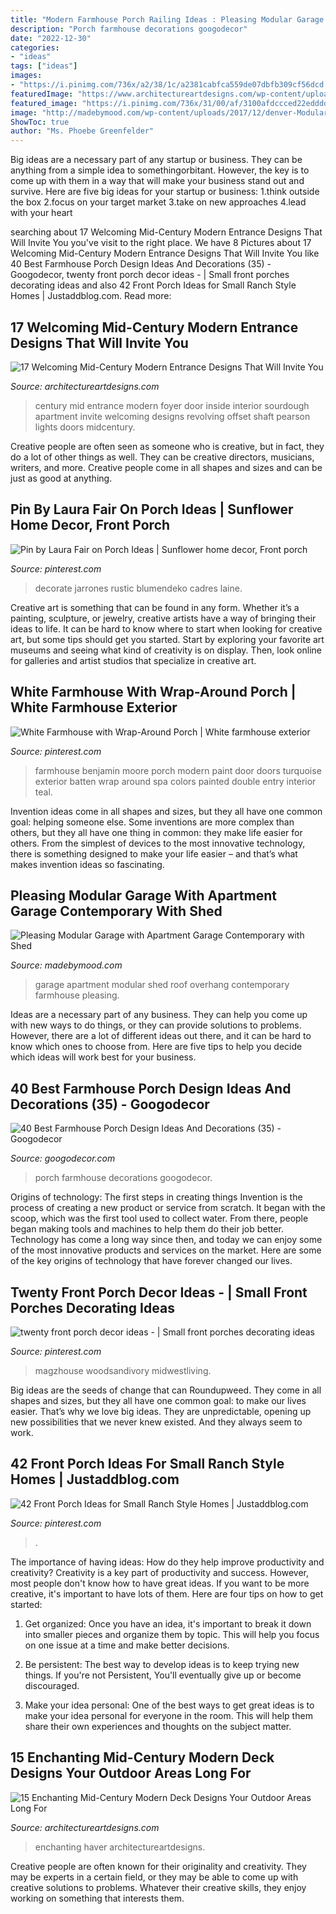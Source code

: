 ```yaml
---
title: "Modern Farmhouse Porch Railing Ideas : Pleasing Modular Garage With Apartment Garage Contemporary With Shed"
description: "Porch farmhouse decorations googodecor"
date: "2022-12-30"
categories:
- "ideas"
tags: ["ideas"]
images:
- "https://i.pinimg.com/736x/a2/38/1c/a2381cabfca559de07dbfb309cf56dcd.jpg"
featuredImage: "https://www.architectureartdesigns.com/wp-content/uploads/2017/02/15-Enchanting-Mid-Century-Modern-Deck-Designs-Your-Outdoor-Areas-Long-For-12-768x568.jpg"
featured_image: "https://i.pinimg.com/736x/31/00/af/3100afdccced22edddd4b897c5757a1c.jpg"
image: "http://madebymood.com/wp-content/uploads/2017/12/denver-Modular-Garage-With-Apartment-with-wooden-smooth-wall-panels-garage-farmhouse-and-reclaimed-wood-mountain-home.jpg"
ShowToc: true
author: "Ms. Phoebe Greenfelder"
---
```



Big ideas are a necessary part of any startup or business. They can be anything from a simple idea to somethingorbitant. However, the key is to come up with them in a way that will make your business stand out and survive. Here are five big ideas for your startup or business: 1.think outside the box 2.focus on your target market 3.take on new approaches 4.lead with your heart 
	

		
searching about 17 Welcoming Mid-Century Modern Entrance Designs That Will Invite You you've visit to the right place. We have 8 Pictures about 17 Welcoming Mid-Century Modern Entrance Designs That Will Invite You like 40 Best Farmhouse Porch Design Ideas And Decorations (35) - Googodecor, twenty front porch decor ideas - | Small front porches decorating ideas and also 42 Front Porch Ideas for Small Ranch Style Homes | Justaddblog.com. Read more:
		
    
## 17 Welcoming Mid-Century Modern Entrance Designs That Will Invite You

<img loading=lazy src="https://www.architectureartdesigns.com/wp-content/uploads/2015/10/17-Welcoming-Mid-Century-Modern-Entrance-Designs-That-Will-Invite-You-Inside-13.jpg" onerror="this.onerror=null;this.src='https://tse1.mm.bing.net/th?id=OIP.a3wSRDio16sWTEvMMYZxLgAAAA&amp;pid=15.1';" alt="17 Welcoming Mid-Century Modern Entrance Designs That Will Invite You">

_Source: architectureartdesigns.com_

>century mid entrance modern foyer door inside interior sourdough apartment invite welcoming designs revolving offset shaft pearson lights doors midcentury. 

	

Creative people are often seen as someone who is creative, but in fact, they do a lot of other things as well. They can be creative directors, musicians, writers, and more. Creative people come in all shapes and sizes and can be just as good at anything.

    
## Pin By Laura Fair On Porch Ideas | Sunflower Home Decor, Front Porch

<img loading=lazy src="https://i.pinimg.com/736x/8c/0a/48/8c0a487ce43d24dcddfaeff16ee25841.jpg" onerror="this.onerror=null;this.src='https://tse1.mm.bing.net/th?id=OIP.gKNZDnMy-t1Y9lbG1_oK0gHaJ4&amp;pid=15.1';" alt="Pin by Laura Fair on Porch Ideas | Sunflower home decor, Front porch">

_Source: pinterest.com_

>decorate jarrones rustic blumendeko cadres laine. 

	

Creative art is something that can be found in any form. Whether it’s a painting, sculpture, or jewelry, creative artists have a way of bringing their ideas to life. It can be hard to know where to start when looking for creative art, but some tips should get you started. Start by exploring your favorite art museums and seeing what kind of creativity is on display. Then, look online for galleries and artist studios that specialize in creative art.

    
## White Farmhouse With Wrap-Around Porch | White Farmhouse Exterior

<img loading=lazy src="https://i.pinimg.com/736x/31/00/af/3100afdccced22edddd4b897c5757a1c.jpg" onerror="this.onerror=null;this.src='https://tse2.mm.bing.net/th?id=OIP.RgTyr_UjYVES-01AJhWvNAHaLG&amp;pid=15.1';" alt="White Farmhouse with Wrap-Around Porch | White farmhouse exterior">

_Source: pinterest.com_

>farmhouse benjamin moore porch modern paint door doors turquoise exterior batten wrap around spa colors painted double entry interior teal. 

	

Invention ideas come in all shapes and sizes, but they all have one common goal: helping someone else. Some inventions are more complex than others, but they all have one thing in common: they make life easier for others. From the simplest of devices to the most innovative technology, there is something designed to make your life easier – and that’s what makes invention ideas so fascinating.

    
## Pleasing Modular Garage With Apartment Garage Contemporary With Shed

<img loading=lazy src="http://madebymood.com/wp-content/uploads/2017/12/denver-Modular-Garage-With-Apartment-with-wooden-smooth-wall-panels-garage-farmhouse-and-reclaimed-wood-mountain-home.jpg" onerror="this.onerror=null;this.src='https://tse2.mm.bing.net/th?id=OIP.gRKE4VFK_CFrJBdZcJhu4QHaLH&amp;pid=15.1';" alt="Pleasing Modular Garage with Apartment Garage Contemporary with Shed">

_Source: madebymood.com_

>garage apartment modular shed roof overhang contemporary farmhouse pleasing. 

	

Ideas are a necessary part of any business. They can help you come up with new ways to do things, or they can provide solutions to problems. However, there are a lot of different ideas out there, and it can be hard to know which ones to choose from. Here are five tips to help you decide which ideas will work best for your business.

    
## 40 Best Farmhouse Porch Design Ideas And Decorations (35) - Googodecor

<img loading=lazy src="https://i0.wp.com/googodecor.com/wp-content/uploads/2018/12/40-Best-Farmhouse-Porch-Design-Ideas-And-Decorations-35.jpg?fit=1200%2C1800&amp;ssl=1" onerror="this.onerror=null;this.src='https://tse3.mm.bing.net/th?id=OIP.759GfRhKgUYXuDI7GqeNngHaLH&amp;pid=15.1';" alt="40 Best Farmhouse Porch Design Ideas And Decorations (35) - Googodecor">

_Source: googodecor.com_

>porch farmhouse decorations googodecor. 

	

Origins of technology: The first steps in creating things
Invention is the process of creating a new product or service from scratch. It began with the scoop, which was the first tool used to collect water. From there, people began making tools and machines to help them do their job better. Technology has come a long way since then, and today we can enjoy some of the most innovative products and services on the market. Here are some of the key origins of technology that have forever changed our lives.

    
## Twenty Front Porch Decor Ideas - | Small Front Porches Decorating Ideas

<img loading=lazy src="https://i.pinimg.com/736x/97/5c/fa/975cfa561e076f35db8617453a876903.jpg" onerror="this.onerror=null;this.src='https://tse3.mm.bing.net/th?id=OIP.08DLmTfc3iJRPutAPhO8LwHaJ3&amp;pid=15.1';" alt="twenty front porch decor ideas - | Small front porches decorating ideas">

_Source: pinterest.com_

>magzhouse woodsandivory midwestliving. 

	

Big ideas are the seeds of change that can Roundupweed. They come in all shapes and sizes, but they all have one common goal: to make our lives easier. That’s why we love big ideas. They are unpredictable, opening up new possibilities that we never knew existed. And they always seem to work.

    
## 42 Front Porch Ideas For Small Ranch Style Homes | Justaddblog.com

<img loading=lazy src="https://i.pinimg.com/736x/a2/38/1c/a2381cabfca559de07dbfb309cf56dcd.jpg" onerror="this.onerror=null;this.src='https://tse4.mm.bing.net/th?id=OIP.FDDyr2z5yhB1yPHk5EKBVgHaLJ&amp;pid=15.1';" alt="42 Front Porch Ideas for Small Ranch Style Homes | Justaddblog.com">

_Source: pinterest.com_

>. 

	

The importance of having ideas: How do they help improve productivity and creativity?
Creativity is a key part of productivity and success. However, most people don't know how to have great ideas. If you want to be more creative, it's important to have lots of them. Here are four tips on how to get started:
1. Get organized: Once you have an idea, it's important to break it down into smaller pieces and organize them by topic. This will help you focus on one issue at a time and make better decisions.

2. Be persistent: The best way to develop ideas is to keep trying new things. If you're not Persistent, You'll eventually give up or become discouraged.

3. Make your idea personal: One of the best ways to get great ideas is to make your idea personal for everyone in the room. This will help them share their own experiences and thoughts on the subject matter.

    
## 15 Enchanting Mid-Century Modern Deck Designs Your Outdoor Areas Long For

<img loading=lazy src="https://www.architectureartdesigns.com/wp-content/uploads/2017/02/15-Enchanting-Mid-Century-Modern-Deck-Designs-Your-Outdoor-Areas-Long-For-12-768x568.jpg" onerror="this.onerror=null;this.src='https://tse1.mm.bing.net/th?id=OIP.vGh6KilHHDs6xY4IX2jHmwHaFe&amp;pid=15.1';" alt="15 Enchanting Mid-Century Modern Deck Designs Your Outdoor Areas Long For">

_Source: architectureartdesigns.com_

>enchanting haver architectureartdesigns. 

	

Creative people are often known for their originality and creativity. They may be experts in a certain field, or they may be able to come up with creative solutions to problems. Whatever their creative skills, they enjoy working on something that interests them.

